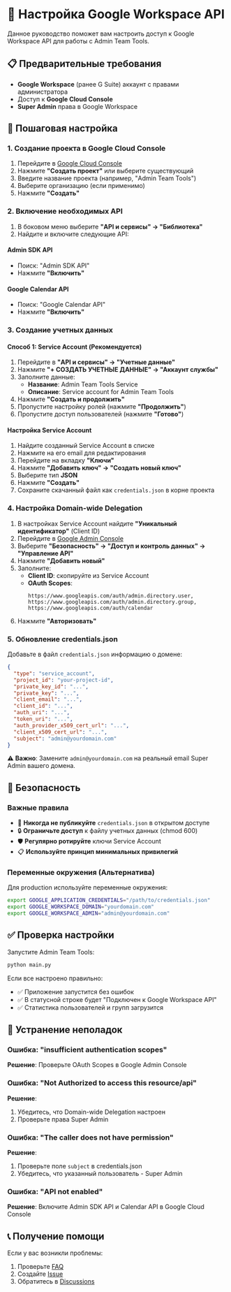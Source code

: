 # 🔧 Настройка Google Workspace API

Данное руководство поможет вам настроить доступ к Google Workspace API для работы с Admin Team Tools.

## 📋 Предварительные требования

- **Google Workspace** (ранее G Suite) аккаунт с правами администратора
- Доступ к **Google Cloud Console**
- **Super Admin** права в Google Workspace

## 🚀 Пошаговая настройка

### 1. Создание проекта в Google Cloud Console

1. Перейдите в [Google Cloud Console](https://console.cloud.google.com/)
2. Нажмите **"Создать проект"** или выберите существующий
3. Введите название проекта (например, "Admin Team Tools")
4. Выберите организацию (если применимо)
5. Нажмите **"Создать"**

### 2. Включение необходимых API

1. В боковом меню выберите **"API и сервисы" → "Библиотека"**
2. Найдите и включите следующие API:

#### Admin SDK API
- Поиск: "Admin SDK API"
- Нажмите **"Включить"**

#### Google Calendar API
- Поиск: "Google Calendar API" 
- Нажмите **"Включить"**

### 3. Создание учетных данных

#### Способ 1: Service Account (Рекомендуется)

1. Перейдите в **"API и сервисы" → "Учетные данные"**
2. Нажмите **"+ СОЗДАТЬ УЧЕТНЫЕ ДАННЫЕ" → "Аккаунт службы"**
3. Заполните данные:
   - **Название**: Admin Team Tools Service
   - **Описание**: Service account for Admin Team Tools
4. Нажмите **"Создать и продолжить"**
5. Пропустите настройку ролей (нажмите **"Продолжить"**)
6. Пропустите доступ пользователей (нажмите **"Готово"**)

#### Настройка Service Account

1. Найдите созданный Service Account в списке
2. Нажмите на его email для редактирования
3. Перейдите на вкладку **"Ключи"**
4. Нажмите **"Добавить ключ" → "Создать новый ключ"**
5. Выберите тип **JSON**
6. Нажмите **"Создать"**
7. Сохраните скачанный файл как `credentials.json` в корне проекта

### 4. Настройка Domain-wide Delegation

1. В настройках Service Account найдите **"Уникальный идентификатор"** (Client ID)
2. Перейдите в [Google Admin Console](https://admin.google.com/)
3. Выберите **"Безопасность" → "Доступ и контроль данных" → "Управление API"**
4. Нажмите **"Добавить новый"**
5. Заполните:
   - **Client ID**: скопируйте из Service Account
   - **OAuth Scopes**: 
     ```
     https://www.googleapis.com/auth/admin.directory.user,
     https://www.googleapis.com/auth/admin.directory.group,
     https://www.googleapis.com/auth/calendar
     ```
6. Нажмите **"Авторизовать"**

### 5. Обновление credentials.json

Добавьте в файл `credentials.json` информацию о домене:

```json
{
  "type": "service_account",
  "project_id": "your-project-id",
  "private_key_id": "...",
  "private_key": "...",
  "client_email": "...",
  "client_id": "...",
  "auth_uri": "...",
  "token_uri": "...",
  "auth_provider_x509_cert_url": "...",
  "client_x509_cert_url": "...",
  "subject": "admin@yourdomain.com"
}
```

⚠️ **Важно**: Замените `admin@yourdomain.com` на реальный email Super Admin вашего домена.

## 🔐 Безопасность

### Важные правила

- 🚨 **Никогда не публикуйте** `credentials.json` в открытом доступе
- 🔒 **Ограничьте доступ** к файлу учетных данных (chmod 600)
- 🛡️ **Регулярно ротируйте** ключи Service Account
- 📋 **Используйте принцип минимальных привилегий**

### Переменные окружения (Альтернатива)

Для production используйте переменные окружения:

```bash
export GOOGLE_APPLICATION_CREDENTIALS="/path/to/credentials.json"
export GOOGLE_WORKSPACE_DOMAIN="yourdomain.com"
export GOOGLE_WORKSPACE_ADMIN="admin@yourdomain.com"
```

## ✅ Проверка настройки

Запустите Admin Team Tools:

```bash
python main.py
```

Если все настроено правильно:
- ✅ Приложение запустится без ошибок
- ✅ В статусной строке будет "Подключен к Google Workspace API"
- ✅ Статистика пользователей и групп загрузится

## 🐛 Устранение неполадок

### Ошибка: "insufficient authentication scopes"

**Решение**: Проверьте OAuth Scopes в Google Admin Console

### Ошибка: "Not Authorized to access this resource/api"

**Решение**: 
1. Убедитесь, что Domain-wide Delegation настроен
2. Проверьте права Super Admin

### Ошибка: "The caller does not have permission"

**Решение**: 
1. Проверьте поле `subject` в credentials.json
2. Убедитесь, что указанный пользователь - Super Admin

### Ошибка: "API not enabled"

**Решение**: Включите Admin SDK API и Calendar API в Google Cloud Console

## 📞 Получение помощи

Если у вас возникли проблемы:

1. Проверьте [FAQ](FAQ.md)
2. Создайте [Issue](https://github.com/Ashushkow/admin-team-tools/issues)
3. Обратитесь в [Discussions](https://github.com/Ashushkow/admin-team-tools/discussions)
